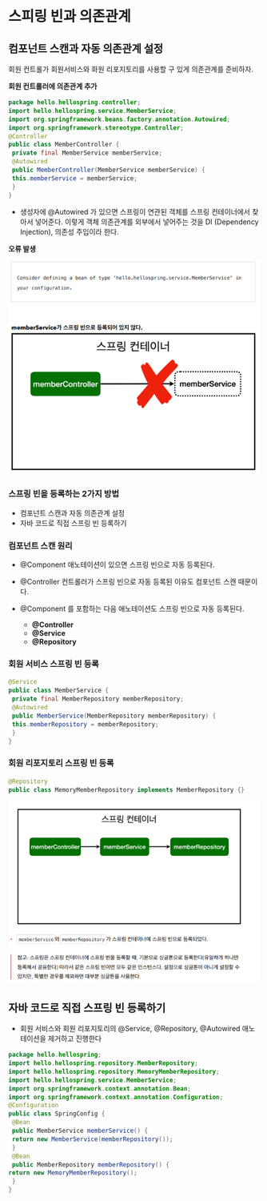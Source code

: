 # 스피링 빈과 의존관계

## 컴포넌트 스캔과 자동 의존관계 설정

회원 컨트롤가 회원서비스와 화원 리포지토리를 사용할 구 있게 의존관계를 준비하자.

**회원 컨트롤러에 의존관계 추가**

```java
package hello.hellospring.controller;
import hello.hellospring.service.MemberService;
import org.springframework.beans.factory.annotation.Autowired;
import org.springframework.stereotype.Controller;
@Controller
public class MemberController {
 private final MemberService memberService;
 @Autowired
 public MemberController(MemberService memberService) {
 this.memberService = memberService;
 }
}
```

- 생성자에 @Autowired 가 있으면 스프링이 연관된 객체를 스프링 컨테이너에서 찾아서 넣어준다. 이렇게 객체 의존관계를 외부에서 넣어주는 것을 DI (Dependency Injection), 의존성 주입이라 한다.

**오류 발생**

![0401](img/0401.png)

### 스프링 빈을 등록하는 2가지 방법

- 컴포넌트 스캔과 자동 의존관계 설정 
- 자바 코드로 직접 스프링 빈 등록하기

### 컴포넌트 스캔 원리

- @Component 애노테이션이 있으면 스프링 빈으로 자동 등록된다. 
- @Controller 컨트롤러가 스프링 빈으로 자동 등록된 이유도 컴포넌트 스캔 때문이다. 



- @Component 를 포함하는 다음 애노테이션도 스프링 빈으로 자동 등록된다. 
  - **@Controller** 
  - **@Service** 
  - **@Repository**

### 회원 서비스 스프링 빈 등록

```java
@Service
public class MemberService {
 private final MemberRepository memberRepository;
 @Autowired
 public MemberService(MemberRepository memberRepository) {
 this.memberRepository = memberRepository;
 }
}
```

### 회원 리포지토리 스프링 빈 등록

```java
@Repository
public class MemoryMemberRepository implements MemberRepository {}
```

![0402](img/0402.png)

## 자바 코드로 직접 스프링 빈 등록하기

- 회원 서비스와 회원 리포지토리의 @Service, @Repository, @Autowired 애노테이션을 제거하고 진행한다

```java
package hello.hellospring;
import hello.hellospring.repository.MemberRepository;
import hello.hellospring.repository.MemoryMemberRepository;
import hello.hellospring.service.MemberService;
import org.springframework.context.annotation.Bean;
import org.springframework.context.annotation.Configuration;
@Configuration
public class SpringConfig {
 @Bean
 public MemberService memberService() {
 return new MemberService(memberRepository());
 }
 @Bean
 public MemberRepository memberRepository() {
return new MemoryMemberRepository();
 }
}
```

